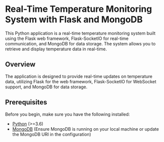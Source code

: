 # Real-Time Temperature Monitoring System with Flask and MongoDB

This Python application is a real-time temperature monitoring system built using the Flask web framework, Flask-SocketIO for real-time communication, and MongoDB for data storage. The system allows you to retrieve and display temperature data in real-time.


## Overview

The application is designed to provide real-time updates on temperature data, utilizing Flask for the web framework, Flask-SocketIO for WebSocket support, and MongoDB for data storage.

## Prerequisites

Before you begin, make sure you have the following installed:

- [Python](https://www.python.org/downloads/) (>=3.6)
- [MongoDB](https://docs.mongodb.com/manual/installation/) (Ensure MongoDB is running on your local machine or update the MongoDB URI in the configuration)

